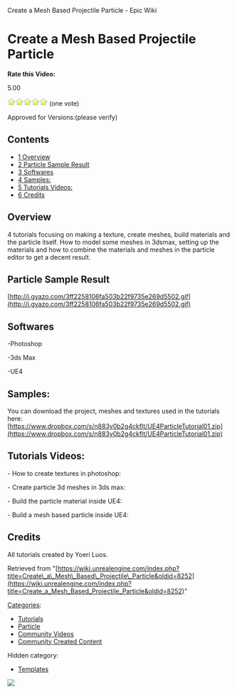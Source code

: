 Create a Mesh Based Projectile Particle - Epic Wiki                    

Create a Mesh Based Projectile Particle
=======================================

**Rate this Video:**

5.00

![](/extensions/VoteNY/images/star_on.gif)![](/extensions/VoteNY/images/star_on.gif)![](/extensions/VoteNY/images/star_on.gif)![](/extensions/VoteNY/images/star_on.gif)![](/extensions/VoteNY/images/star_on.gif) (one vote)

Approved for Versions:(please verify)

Contents
--------

*   [1 Overview](#Overview)
*   [2 Particle Sample Result](#Particle_Sample_Result)
*   [3 Softwares](#Softwares)
*   [4 Samples:](#Samples:)
*   [5 Tutorials Videos:](#Tutorials_Videos:)
*   [6 Credits](#Credits)

Overview
--------

4 tutorials focusing on making a texture, create meshes, build materials and the particle itself. How to model some meshes in 3dsmax, setting up the materials and how to combine the materials and meshes in the particle editor to get a decent result.

Particle Sample Result
----------------------

[http://i.gyazo.com/3ff2258106fa503b22f9735e269d5502.gif](http://i.gyazo.com/3ff2258106fa503b22f9735e269d5502.gif)

Softwares
---------

\-Photoshop

\-3ds Max

\-UE4

Samples:
--------

You can download the project, meshes and textures used in the tutorials here: [https://www.dropbox.com/s/n883y0b2g4ckflt/UE4ParticleTutorial01.zip](https://www.dropbox.com/s/n883y0b2g4ckflt/UE4ParticleTutorial01.zip)

Tutorials Videos:
-----------------

\- How to create textures in photoshop:

\- Create particle 3d meshes in 3ds max:

\- Build the particle material inside UE4:

\- Build a mesh based particle inside UE4:

Credits
-------

All tutorials created by Yoeri Luos.

Retrieved from "[https://wiki.unrealengine.com/index.php?title=Create\_a\_Mesh\_Based\_Projectile\_Particle&oldid=8252](https://wiki.unrealengine.com/index.php?title=Create_a_Mesh_Based_Projectile_Particle&oldid=8252)"

[Categories](/Special:Categories "Special:Categories"):

*   [Tutorials](/Category:Tutorials "Category:Tutorials")
*   [Particle](/Category:Particle "Category:Particle")
*   [Community Videos](/Category:Community_Videos "Category:Community Videos")
*   [Community Created Content](/Category:Community_Created_Content "Category:Community Created Content")

Hidden category:

*   [Templates](/Category:Templates "Category:Templates")

  ![](https://tracking.unrealengine.com/track.png)